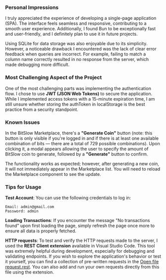 
### Personal Impressions

I truly appreciated the experience of developing a single-page application (SPA). The interface feels seamless and responsive, contributing to a smooth user experience. Additionally, I found Bun to be exceptionally fast and user-friendly, and I definitely plan to use it in future projects.

Using SQLite for data storage was also enjoyable due to its simplicity. However, a noticeable drawback I encountered was the lack of clear error feedback when queries are incorrect. For example, failing to match a column name correctly resulted in no response from the server, which made debugging more difficult.


### Most Challenging Aspect of the Project

One of the most challenging parts was implementing the authentication flow. I chose to use **JWT (JSON Web Tokens)** to secure the application. While I implemented access tokens with a 15-minute expiration time, I am still unsure whether storing the authToken in localStorage is the best practice from a security standpoint.


### Known Issues

In the BitSlow Marketplace, there's a **"Generate Coin"** button (note: this button is only visible if you're logged in and if there is at least one available combination of bits — there are a total of 729 possible combinations). Upon clicking it, a modal appears allowing the user to specify the amount of BitSlow coin to generate, followed by a **"Generate"** button to confirm.

The functionality works as expected; however, after generating a new coin, it will not immediately appear in the Marketplace list. You will need to reload the Marketplace component to see the update.


### Tips for Usage

**Test Account**: You can use the following credentials to log in:

    Email: admin@gmail.com
    Password: admin

**Loading Transactions**: If you encounter the message "No transactions found" upon first loading the page, simply refresh the page once more to ensure all data is properly fetched.

**HTTP requests**: To test and verify the HTTP requests made to the server, I used the **REST Client extension** available in Visual Studio Code. This tool was extremely helpful during development, especially for debugging and validating endpoints.
If you wish to explore the application's behavior or test it yourself, you can find a collection of pre-written requests in the [Open file request.rest](./tests/request.rest). You can also add and run your own requests directly from this file using the extension.
